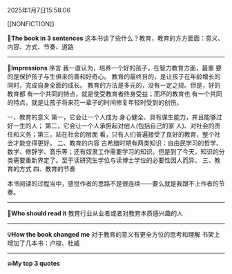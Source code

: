 2025年1月7日15:58:06

[[NONFICTION]]

**🎨The book in 3 sentences**
这本书谈了些什么？教育，教育的方方面面：意义、内容、方式、节奏、道路


---
**📝Impressions**
序言 
我一直认为，培养一个好的孩子，在智力教育方面，最重 要的是保护孩子与生俱来的善和好奇心。
教育的最终目的，是让孩子在年龄增长的同时，完成自身全面的成长。
教育的方法是多元的，没有一定之规。但是，好的教育都 有一个共同的特点，就是使受教育者终身受益；而坏的教育也 有一个共同的特点，就是让孩子将来花一辈子的时间修复年轻时受到的创伤。

一、教育的意义
第一，它会让一个人成为 身心健全、具有谋生能力，并且能够过好一生的人； 第二，它会让一个人承担起对他人(包括自己的家 人)、对社会的责任和义务；第三，站在社会的层面 看，只有人们普遍接受了良好的教育，整个社会才能变得更好。
二、教育的内容
古希腊时期有两类知识：自由民学习的哲学、数学、修辞学、音乐等；还有奴隶工作需要学习的知识。但是到了今天，知识的分类需要重新界定了。至于读研究生学位与读博士学位的必要性因人而异。
三、教育的方式
四、教育的节奏

本书阅读的过程当中，感觉作者的思路不是很连续——要么就是我跟不上作者的节奏。

---
**🥚Who should read it**
教育行业从业者或者对教育本质感兴趣的人


---
**💡How the book changed me**
对于教育的意义有更全方位的思考和理解
书架上增加了几本书：卢梭、杜威


---
**💥My top 3 quotes**



